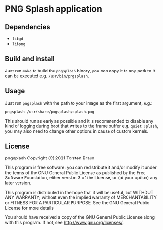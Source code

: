 # PNG Splash application

## Dependencies

* `libgd`
* `libpng`

## Build and install 

Just run `make` to build the `pngsplash` binary, you can copy it to any path to it can be executed e.g. `/usr/bin/pngsplash`.

## Usage

Just run `pngsplash` with the path to your image as the first argument, e.g.:

    pngsplash /usr/share/pngsplash/splash.png

This should run as early as possible and it is recommended to disable any kind of logging during boot that writes to the frame buffer e.g. `quiet splash`, you may also need to change other options in cause of custom kernels.

## License

pngsplash
Copyright (C) 2021  Torsten Braun

This program is free software: you can redistribute it and/or modify
it under the terms of the GNU General Public License as published by
the Free Software Foundation, either version 3 of the License, or
(at your option) any later version.

This program is distributed in the hope that it will be useful,
but WITHOUT ANY WARRANTY; without even the implied warranty of
MERCHANTABILITY or FITNESS FOR A PARTICULAR PURPOSE.  See the
GNU General Public License for more details.

You should have received a copy of the GNU General Public License
along with this program.  If not, see <http://www.gnu.org/licenses/>.
